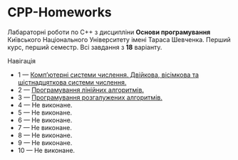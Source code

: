 # CPP-Homeworks

Лабараторні роботи по С++ з дисципліни **Основи програмування** Київського Національного Університету імені Тараса Шевченка. Перший курс, перший семестр. Всі завдання з **18** варіанту.

Навігація
- 1 — [Комп’ютерні системи числення. Двійкова, вісімкова та шістнадцяткова системи числення.](/1/)
- 2 — [Програмування лінійних алгоритмів.](/2/)
- 3 — [Програмування розгалужених алгоритмів.](/3/)
- 4 — Не виконане.
- 5 — Не виконане.
- 6 — Не виконане.
- 7 — Не виконане.
- 8 — Не виконане.
- 9 — Не виконане.
- 10 — Не виконане.
